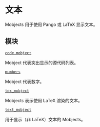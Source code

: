 # 文本

Mobjects 用于使用 Pango 或 LaTeX 显示文本。

## 模块

[`code_mobject`]()

Mobject 代表突出显示的源代码列表。

[`numbers`]()

Mobject 代表数字。

[`tex_mobject`]()

Mobjects 表示使用 LaTeX 渲染的文本。

[`text_mobject`]()

用于显示（非 LaTeX）文本的 Mobjects。
